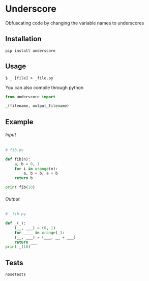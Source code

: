 Underscore
==========
Obfuscating code by changing the variable names to underscores

## Installation
```
pip install underscore
```

## Usage
```
$ _ [file] > _file.py
```
You can also compile through python
```python
from underscore import _

_(filename, output_filename)
```

## Example

###### Input
```python
# fib.py

def fib(n):
    a, b = 0, 1
    for i in xrange(n):
        a, b = b, a + b
    return b

print fib(10)
```

###### Output
```python
# _fib.py

def _(_):
    (__, ___) = (0, 1)
    for ____ in xrange(_):
    (__, ___) = (___, __ + ___)
    return ___
print _(10)
```

## Tests
```
nosetests
```